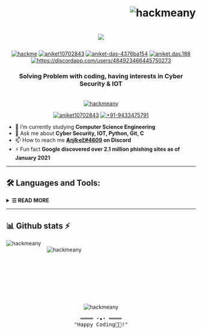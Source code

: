 <!-- View Count-->
<h1 align="center">
  <p align="right">
    <img
      src="https://komarev.com/ghpvc/?username=hackmeany&label=VIEWS&color=0e75b6&style=flat"
      alt="hackmeany"
    />
  </p>
<!-- Type SVG-->
<a href="https://git.io/typing-svg">
<img src="https://readme-typing-svg.herokuapp.com?color=%2310D7F7&size=30&center=true&vCenter=true&width=500&lines=Hello%2C+There!+%F0%9F%91%8B;This+is+Aniket+aka+HackME;Nice+to+meet+you!"/>
</a>
</h1>
<!-- <h3 align="left">Connect with me:</h3> -->
<p align="center">
  <a href="https://dev.to/hackme" target="blank"
    ><img
      align="center"
      src="https://cdn.jsdelivr.net/npm/simple-icons@3.0.1/icons/dev-dot-to.svg"
      alt="hackme"
      height="30"
      width="40"
  /></a>
  <a href="https://twitter.com/aniket10702843" target="blank"
    ><img
      align="center"
      src="https://raw.githubusercontent.com/rahuldkjain/github-profile-readme-generator/master/src/images/icons/Social/twitter.svg"
      alt="aniket10702843"
      height="30"
      width="40"
  /></a>
<a href="https://linkedin.com/in/aniket-das-4376ba154" target="blank"
    ><img
      align="center"
      src="https://raw.githubusercontent.com/rahuldkjain/github-profile-readme-generator/master/src/images/icons/Social/linked-in-alt.svg"
      alt="aniket-das-4376ba154"
      height="30"
      width="40"
  /></a>
  <a href="https://fb.com/aniket.das.188" target="blank"
    ><img
      align="center"
      src="https://raw.githubusercontent.com/rahuldkjain/github-profile-readme-generator/master/src/images/icons/Social/facebook.svg"
      alt="aniket.das.188"
      height="30"
      width="40"
  /></a>
  <a href="https://discordapp.com/users/484923466445750273" target="blank"
    ><img
      align="center"
      src="https://raw.githubusercontent.com/rahuldkjain/github-profile-readme-generator/master/src/images/icons/Social/discord.svg"
      alt="https://discordapp.com/users/484923466445750273"
      height="39"
      width="40"
  /></a>
</p>

<!-- <h1 align="center">Hi 👋, I'm Aniket Das (aka HackMEAny)</h1> -->
<h3 align="center">
  Solving Problem with coding, having interests in Cyber Security & IOT
</h3>

<!-- Trophy-->

<p align="center">
  <img width="800" />
  <a href="https://github.com/ryo-ma/github-profile-trophy"
    ><img
      src="https://github-profile-trophy.vercel.app/?username=hackmeany&row=1&theme=dracula&no-frame=true"
      alt="hackmeany"
  /></a>
</p>

<p align="center">
  <a href="https://twitter.com/aniket10702843" target="blank"
    ><img
      src="https://img.shields.io/twitter/follow/aniket10702843?logo=twitter&style=for-the-badge"
      alt="aniket10702843"
          /></a>
  <a href="https://wa.me/919433475791" target="blank">
    <img src ="https://img.shields.io/badge/WhatsApp-25D366?style=for-the-badge&logo=whatsapp&logoColor=white" alt="+91-9433475791"/>
  </a>
</p>


<!-- Details Section-->

- 🔭 I’m currently studying **Computer Science Engineering**
- 💬 Ask me about **Cyber Security, IOT, Python, Git, C**
- 📫 How to reach me **[Ⱥղìҟҽէ#4609](https://discordapp.com/users/484923466445750273) on Discord**
- ⚡ Fun fact **Google discovered over 2.1 million phishing sites as of January
  2021**

---

## 🛠️ Languages and Tools:

<details close>
<summary><b>&#9776; READ MORE </b> </summary>
<br>
<!-- <h3 align="left">Languages and Tools:</h3> -->
<p> <b>Programming Languages</b> <hr>
  <a href="https://www.python.org" target="_blank">
    <img
      src="https://raw.githubusercontent.com/devicons/devicon/master/icons/python/python-original.svg"
      alt="python"
      width="40"
      height="40"
    />
  </a>
  <a href="https://www.cprogramming.com/" target="_blank">
    <img
      src="https://raw.githubusercontent.com/devicons/devicon/master/icons/c/c-original.svg"
      alt="c"
      width="40"
      height="40"
    />
  </a>
  <a href="https://www.w3schools.com/cpp/" target="_blank">
    <img
      src="https://raw.githubusercontent.com/devicons/devicon/master/icons/cplusplus/cplusplus-original.svg"
      alt="cplusplus"
      width="40"
      height="40"
    />
  </a>
  <a
    href="https://developer.mozilla.org/en-US/docs/Web/JavaScript"
    target="_blank"
  >
    <img
      src="https://raw.githubusercontent.com/devicons/devicon/master/icons/javascript/javascript-original.svg"
      alt="javascript"
      width="40"
      height="40"
    />
  </a>

</p>
<p><b>Frontend Development</b><hr/>
  <a href="https://reactjs.org/" target="_blank">
    <img
      src="https://raw.githubusercontent.com/devicons/devicon/master/icons/react/react-original-wordmark.svg"
      alt="react"
      width="40"
      height="40"
    />
  </a>
  <a href="https://www.w3.org/html/" target="_blank">
    <img
      src="https://raw.githubusercontent.com/devicons/devicon/master/icons/html5/html5-original-wordmark.svg"
      alt="html5"
      width="40"
      height="40"
    />
  </a>

</p>
<p><b>Backend Development</b><hr/>
  <a href="https://www.nginx.com" target="_blank">
    <img
      src="https://raw.githubusercontent.com/devicons/devicon/master/icons/nginx/nginx-original.svg"
      alt="nginx"
      width="40"
      height="40"
    />
  </a>
  <a href="https://nodejs.org" target="_blank">
    <img
      src="https://raw.githubusercontent.com/devicons/devicon/master/icons/nodejs/nodejs-original-wordmark.svg"
      alt="nodejs"
      width="40"
      height="40"
    />
  </a>

</p>
<p><b>Database</b><hr/>
  <a href="https://www.oracle.com/" target="_blank">
    <img
      src="https://raw.githubusercontent.com/devicons/devicon/master/icons/oracle/oracle-original.svg"
      alt="oracle"
      width="40"
      height="40"
    />
  </a>
  <a href="https://www.postgresql.org" target="_blank">
    <img
      src="https://raw.githubusercontent.com/devicons/devicon/master/icons/postgresql/postgresql-original-wordmark.svg"
      alt="postgresql"
      width="40"
      height="40"
    />
  </a>

</p>
<p><b>Devops</b><hr/>
  <a href="https://www.docker.com/" target="_blank">
    <img
      src="https://raw.githubusercontent.com/devicons/devicon/master/icons/docker/docker-original-wordmark.svg"
      alt="docker"
      width="40"
      height="40"
    />
  </a>
  <a href="https://www.gnu.org/software/bash/" target="_blank">
    <img
      src="https://www.vectorlogo.zone/logos/gnu_bash/gnu_bash-icon.svg"
      alt="bash"
      width="40"
      height="40"
    />
  </a>

</p>
<p><b> Backend as a Service(BaaS) </b><hr/>
  <a href="https://firebase.google.com/" target="_blank">
    <img
      src="https://www.vectorlogo.zone/logos/firebase/firebase-icon.svg"
      alt="firebase"
      width="40"
      height="40"
    />
  </a>
  <a href="https://heroku.com" target="_blank">
    <img
      src="https://www.vectorlogo.zone/logos/heroku/heroku-icon.svg"
      alt="heroku"
      width="40"
      height="40"
    />
  </a>

</p>
<p><b> Framework</b> <hr/>
  <a href="https://www.djangoproject.com/" target="_blank">
    <img
      src="https://raw.githubusercontent.com/devicons/devicon/master/icons/django/django-original.svg"
      alt="django"
      width="40"
      height="40"
    />
  </a>
  <a href="https://flask.palletsprojects.com/" target="_blank">
    <img
      src="https://www.vectorlogo.zone/logos/pocoo_flask/pocoo_flask-icon.svg"
      alt="flask"
      width="40"
      height="40"
    />
  </a>

</p>
<p> <b>Others</b> <hr/>
  <a href="https://www.arduino.cc/" target="_blank">
    <img
      src="https://cdn.worldvectorlogo.com/logos/arduino-1.svg"
      alt="arduino"
      width="40"
      height="40"
    />
  </a>
  <a href="https://d3js.org/" target="_blank">
    <img
      src="https://raw.githubusercontent.com/devicons/devicon/master/icons/d3js/d3js-original.svg"
      alt="d3js"
      width="40"
      height="40"
    />
  </a>
  <a href="https://www.figma.com/" target="_blank">
    <img
      src="https://www.vectorlogo.zone/logos/figma/figma-icon.svg"
      alt="figma"
      width="40"
      height="40"
    />
  </a>
  <a href="https://flutter.dev" target="_blank">
    <img
      src="https://www.vectorlogo.zone/logos/flutterio/flutterio-icon.svg"
      alt="flutter"
      width="40"
      height="40"
    />
  </a>
  <a href="https://git-scm.com/" target="_blank">
    <img
      src="https://www.vectorlogo.zone/logos/git-scm/git-scm-icon.svg"
      alt="git"
      width="40"
      height="40"
    />
  </a>
  <a href="https://www.linux.org/" target="_blank">
    <img
      src="https://raw.githubusercontent.com/devicons/devicon/master/icons/linux/linux-original.svg"
      alt="linux"
      width="40"
      height="40"
    />
  </a>
  <a href="https://postman.com" target="_blank">
    <img
      src="https://www.vectorlogo.zone/logos/getpostman/getpostman-icon.svg"
      alt="postman"
      width="40"
      height="40"
    />
  </a>
</p>
</details>
<hr/>

<!-- Stats -->

## 📊 Github stats ⚡

<p>
  <img
    align="left"
    width=396
    src="https://github-readme-stats.vercel.app/api?username=hackmeany&show_icons=true&locale=en&&theme=dracula"
    alt="hackmeany"
  />
  <img
    align="right"
    width=396
    src="https://github-readme-streak-stats.herokuapp.com/?user=hackmeany&theme=dracula"
    alt="hackmeany"
  />
</p>
<br><br><br><br><br><br><br><br><br>
<p align="center">
  <img
    align="center"
    width=396
    src="https://github-readme-stats.vercel.app/api/top-langs?username=hackmeany&show_icons=true&locale=en&layout=compact&&theme=dracula"
    alt="hackmeany"
  />
</p>
<!-- Footer -->
<samp>
    <p align="center">
        ════ ⋆★⋆ ════
        <br>
        "Happy Coding👨‍💻!"
    </p>
</samp>
